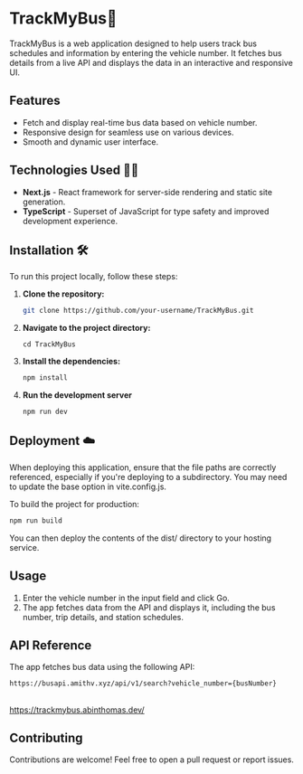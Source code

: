# TrackMyBus🚌
 
TrackMyBus is a web application designed to help users track bus schedules and information by entering the vehicle number. It fetches bus details from a live API and displays the data in an interactive and responsive UI.
## Features

- Fetch and display real-time bus data based on vehicle number.
- Responsive design for seamless use on various devices.
- Smooth and dynamic user interface.

## Technologies Used 🧑‍💻

* **Next.js** - React framework for server-side rendering and static site generation.<br>
* **TypeScript** - Superset of JavaScript for type safety and improved development experience.

## Installation 🛠️

To run this project locally, follow these steps:

1. **Clone the repository:**
   ```bash
   git clone https://github.com/your-username/TrackMyBus.git
2. **Navigate to the project directory:**
   ```code
   cd TrackMyBus
3. **Install the dependencies:**
    ```bash
    npm install
4. **Run the development server**
   ```bash
   npm run dev

## Deployment ☁️
When deploying this application, ensure that the file paths are correctly referenced, especially if you're deploying to a subdirectory. You may need to update the base option in vite.config.js.

To build the project for production:
```bash
npm run build
```
You can then deploy the contents of the dist/ directory to your hosting service.
 
## Usage 
1. Enter the vehicle number in the input field and click Go.
2. The app fetches data from the API and displays it, including the bus number, trip details, and station schedules.

## API Reference

The app fetches bus data using the following API:

```bash
https://busapi.amithv.xyz/api/v1/search?vehicle_number={busNumber}
```

##

https://trackmybus.abinthomas.dev/

## Contributing

Contributions are welcome! Feel free to open a pull request or report issues.






